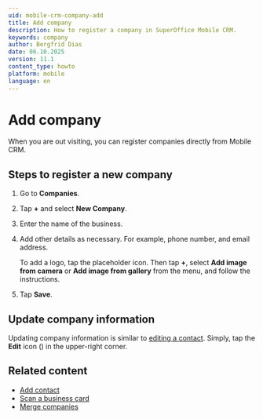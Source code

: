 ```yaml
---
uid: mobile-crm-company-add
title: Add company
description: How to register a company in SuperOffice Mobile CRM.
keywords: company
author: Bergfrid Dias
date: 06.10.2025
version: 11.1
content_type: howto
platform: mobile
language: en
---
```


# Add company

When you are out visiting, you can register companies directly from Mobile CRM.

## Steps to register a new company

1. Go to **Companies**.

1. Tap **+** and select **New Company**.

1. Enter the name of the business.

1. Add other details as necessary. For example, phone number, and email address.

    To add a logo, tap the placeholder icon. Then tap **+**, select **Add image from camera** or **Add image from gallery** from the menu, and follow the instructions.

1. Tap **Save**.

## Update company information

Updating company information is similar to [editing a contact][3]. Simply, tap the **Edit** icon (<i class="ph ph-pencil-simple" aria-label="true"></i>) in the upper-right corner.

## Related content

* [Add contact][1]
* [Scan a business card][2]
* [Merge companies][4]

<!-- Referenced links -->
[1]: ../contact/create.md
[2]: ../contact/scan-business-card.md
[3]: ../contact/update.md
[4]: ../../../company/learn/merge-companies.md
